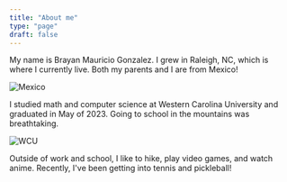```yaml
---
title: "About me"
type: "page"
draft: false
---
```


My name is Brayan Mauricio Gonzalez. I grew in Raleigh, NC, which is where I currently live. Both my parents and I are from Mexico!

![Mexico](/images/mexico.png)

I studied math and computer science at Western Carolina University and graduated in May of 2023. Going to school in the mountains was breathtaking.

![WCU](/images/wcu.png)

Outside of work and school, I like to hike, play video games, and watch anime. Recently, I've been getting into tennis and pickleball!
